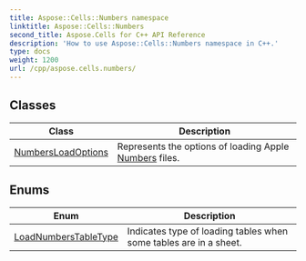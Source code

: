 ```yaml
---
title: Aspose::Cells::Numbers namespace
linktitle: Aspose::Cells::Numbers
second_title: Aspose.Cells for C++ API Reference
description: 'How to use Aspose::Cells::Numbers namespace in C++.'
type: docs
weight: 1200
url: /cpp/aspose.cells.numbers/
---
```




## Classes

| Class | Description |
| --- | --- |
| [NumbersLoadOptions](./numbersloadoptions/) | Represents the options of loading Apple [Numbers](./) files. |
## Enums

| Enum | Description |
| --- | --- |
| [LoadNumbersTableType](./loadnumberstabletype/) | Indicates type of loading tables when some tables are in a sheet. |
